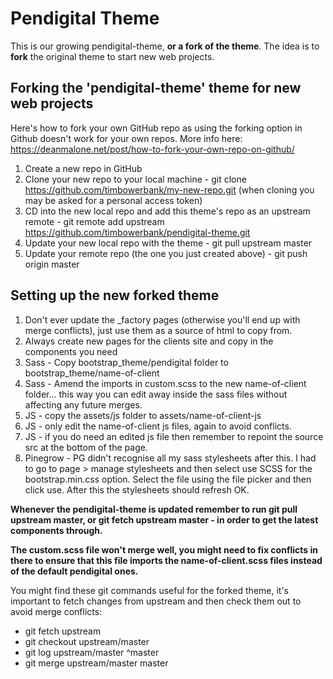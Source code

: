 # Pendigital Theme
This is our growing pendigital-theme, **or a fork of the theme**. The idea is to **fork** the original theme to start new web projects.

## Forking the 'pendigital-theme' theme for new web projects
Here's how to fork your own GitHub repo as using the forking option in Github doesn't work for your own repos. More info here: https://deanmalone.net/post/how-to-fork-your-own-repo-on-github/

1. Create a new repo in GitHub
2. Clone your new repo to your local machine - git clone https://github.com/timbowerbank/my-new-repo.git (when cloning you may be asked for a personal access token)
3. CD into the new local repo and add this theme's repo as an upstream remote - git remote add upstream https://github.com/timbowerbank/pendigital-theme.git
4. Update your new local repo with the theme - git pull upstream master
5. Update your remote repo (the one you just created above) - git push origin master


## Setting up the new forked theme
1. Don't ever update the _factory pages (otherwise you'll end up with merge conflicts), just use them as a source of html to copy from.
2. Always create new pages for the clients site and copy in the components you need
3. Sass - Copy bootstrap_theme/pendigital folder to bootstrap_theme/name-of-client
4. Sass - Amend the imports in custom.scss to the new name-of-client folder... this way you can edit away inside the sass files without affecting any future merges.
5. JS - copy the assets/js folder to assets/name-of-client-js
6. JS - only edit the name-of-client js files, again to avoid conflicts.
7. JS - if you do need an edited js file then remember to repoint the source src at the bottom of the page.
8. Pinegrow - PG didn't recognise all my sass stylesheets after this. I had to go to page > manage stylesheets and then select use SCSS for the bootstrap.min.css option. Select the file using the file picker and then click use. After this the stylesheets should refresh OK.

**Whenever the pendigital-theme is updated remember to run git pull upstream master, or git fetch upstream master - in order to get the latest components through.**

**The custom.scss file won't merge well, you might need to fix conflicts in there to ensure that this file imports the name-of-client.scss files instead of the default pendigital ones.**


You might find these git commands useful for the forked theme, it's important to fetch changes from upstream and then check them out to avoid merge conflicts:
* git fetch upstream
* git checkout upstream/master
* git log upstream/master ^master
* git merge upstream/master master